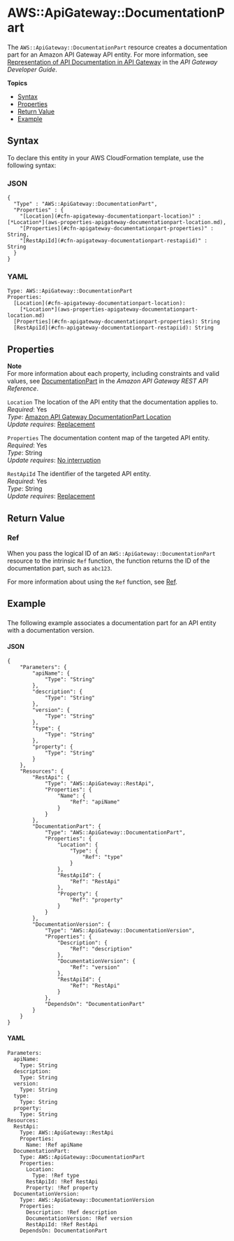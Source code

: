 # AWS::ApiGateway::DocumentationPart<a name="aws-resource-apigateway-documentationpart"></a>

The `AWS::ApiGateway::DocumentationPart` resource creates a documentation part for an Amazon API Gateway API entity\. For more information, see [ Representation of API Documentation in API Gateway](https://docs.aws.amazon.com/apigateway/latest/developerguide/api-gateway-documenting-api-content-representation.html) in the *API Gateway Developer Guide*\.

**Topics**
+ [Syntax](#aws-resource-apigateway-documentationpart-syntax)
+ [Properties](#aws-resource-apigateway-documentationpart-properties)
+ [Return Value](#aws-resource-apigateway-documentationpart-returnvalues)
+ [Example](#aws-resource-apigateway-documentationpart-examples)

## Syntax<a name="aws-resource-apigateway-documentationpart-syntax"></a>

To declare this entity in your AWS CloudFormation template, use the following syntax:

### JSON<a name="aws-resource-apigateway-documentationpart-syntax.json"></a>

```
{
  "Type" : "AWS::ApiGateway::DocumentationPart",
  "Properties" : {
    "[Location](#cfn-apigateway-documentationpart-location)" : [*Location*](aws-properties-apigateway-documentationpart-location.md),
    "[Properties](#cfn-apigateway-documentationpart-properties)" : String,
    "[RestApiId](#cfn-apigateway-documentationpart-restapiid)" : String
  }
}
```

### YAML<a name="aws-resource-apigateway-documentationpart-syntax.yaml"></a>

```
Type: AWS::ApiGateway::DocumentationPart
Properties:
  [Location](#cfn-apigateway-documentationpart-location): 
    [*Location*](aws-properties-apigateway-documentationpart-location.md)
  [Properties](#cfn-apigateway-documentationpart-properties): String
  [RestApiId](#cfn-apigateway-documentationpart-restapiid): String
```

## Properties<a name="aws-resource-apigateway-documentationpart-properties"></a>

**Note**  
For more information about each property, including constraints and valid values, see [ DocumentationPart](https://docs.aws.amazon.com/apigateway/api-reference/resource/documentation-part) in the *Amazon API Gateway REST API Reference*\.

`Location`  <a name="cfn-apigateway-documentationpart-location"></a>
The location of the API entity that the documentation applies to\.  
 *Required*: Yes  
 *Type*: [Amazon API Gateway DocumentationPart Location](aws-properties-apigateway-documentationpart-location.md)  
 *Update requires*: [Replacement](using-cfn-updating-stacks-update-behaviors.md#update-replacement) 

`Properties`  <a name="cfn-apigateway-documentationpart-properties"></a>
The documentation content map of the targeted API entity\.  
 *Required*: Yes  
*Type*: String  
 *Update requires*: [No interruption](using-cfn-updating-stacks-update-behaviors.md#update-no-interrupt) 

`RestApiId`  <a name="cfn-apigateway-documentationpart-restapiid"></a>
The identifier of the targeted API entity\.  
 *Required*: Yes  
*Type*: String  
 *Update requires*: [Replacement](using-cfn-updating-stacks-update-behaviors.md#update-replacement) 

## Return Value<a name="aws-resource-apigateway-documentationpart-returnvalues"></a>

### Ref<a name="aws-resource-apigateway-documentationpart-ref"></a>

When you pass the logical ID of an `AWS::ApiGateway::DocumentationPart` resource to the intrinsic `Ref` function, the function returns the ID of the documentation part, such as `abc123`\. 

For more information about using the `Ref` function, see [Ref](intrinsic-function-reference-ref.md)\.

## Example<a name="aws-resource-apigateway-documentationpart-examples"></a>

### <a name="w4ab1c21c10c47c13b3"></a>

The following example associates a documentation part for an API entity with a documentation version\.

#### JSON<a name="aws-resource-apigateway-documentationpart-example1.json"></a>

```
{
    "Parameters": {
        "apiName": {
            "Type": "String"
        },
        "description": {
            "Type": "String"
        },
        "version": {
            "Type": "String"
        },
        "type": {
            "Type": "String"
        },
        "property": {
            "Type": "String"
        }
    },
    "Resources": {
        "RestApi": {
            "Type": "AWS::ApiGateway::RestApi",
            "Properties": {
                "Name": {
                    "Ref": "apiName"
                }
            }
        },
        "DocumentationPart": {
            "Type": "AWS::ApiGateway::DocumentationPart",
            "Properties": {
                "Location": {
                    "Type": {
                        "Ref": "type"
                    }
                },
                "RestApiId": {
                    "Ref": "RestApi"
                },
                "Property": {
                    "Ref": "property"
                }
            }
        },
        "DocumentationVersion": {
            "Type": "AWS::ApiGateway::DocumentationVersion",
            "Properties": {
                "Description": {
                    "Ref": "description"
                },
                "DocumentationVersion": {
                    "Ref": "version"
                },
                "RestApiId": {
                    "Ref": "RestApi"
                }
            },
            "DependsOn": "DocumentationPart"
        }
    }
}
```

#### YAML<a name="aws-resource-apigateway-documentationpart-example1.yaml"></a>

```
Parameters:
  apiName:
    Type: String
  description:
    Type: String
  version:
    Type: String
  type:
    Type: String
  property:
    Type: String
Resources:
  RestApi:
    Type: AWS::ApiGateway::RestApi
    Properties:
      Name: !Ref apiName
  DocumentationPart:
    Type: AWS::ApiGateway::DocumentationPart
    Properties:
      Location:
        Type: !Ref type
      RestApiId: !Ref RestApi
      Property: !Ref property
  DocumentationVersion:
    Type: AWS::ApiGateway::DocumentationVersion
    Properties:
      Description: !Ref description
      DocumentationVersion: !Ref version
      RestApiId: !Ref RestApi
    DependsOn: DocumentationPart
```